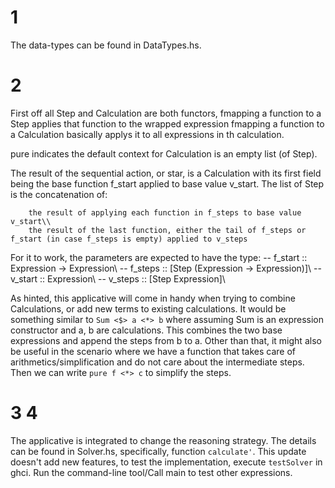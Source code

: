 # 1
The data-types can be found in DataTypes.hs.

# 2
First off all Step and Calculation are both functors, fmapping a function to a Step applies that function to the wrapped expression fmapping a function to a Calculation basically applys it to all expressions in th calculation.

pure indicates the default context for Calculation is an empty list (of Step).

The result of the sequential action, or star, is a Calculation with its first field being the base function f_start applied to base value v_start. The list of Step is the concatenation of:

        the result of applying each function in f_steps to base value v_start\\
		the result of the last function, either the tail of f_steps or f_start (in case f_steps is empty) applied to v_steps

For it to work, the parameters are expected to have the type:
  -- f_start :: Expression -> Expression\\
  -- f_steps :: [Step (Expression -> Expression)]\\
  -- v_start :: Expression\\
  -- v_steps :: [Step Expression]\\

As hinted, this applicative will come in handy when trying to combine Calculations, or add new terms to existing calculations. It would be something similar to `Sum <$> a <*> b` where assuming Sum is an expression constructor and a, b are calculations. This combines the two base expressions and append the steps from b to a. Other than that, it might also be useful in the scenario where we have a function that takes care of arithmetics/simplification and do not care about the intermediate steps. Then we can write `pure f <*> c` to simplify the steps.

# 3 4
The applicative is integrated to change the reasoning strategy. The details can be found in Solver.hs, specifically, function `calculate'`.
This update doesn't add new features, to test the implementation, execute `testSolver` in ghci. Run the command-line tool/Call main to test other expressions.
